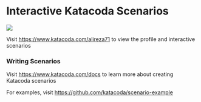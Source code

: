 # Interactive Katacoda Scenarios

[![](http://shields.katacoda.com/katacoda/alireza71/count.svg)](https://www.katacoda.com/alireza71 "Get your profile on Katacoda.com")

Visit https://www.katacoda.com/alireza71 to view the profile and interactive scenarios

### Writing Scenarios
Visit https://www.katacoda.com/docs to learn more about creating Katacoda scenarios

For examples, visit https://github.com/katacoda/scenario-example
